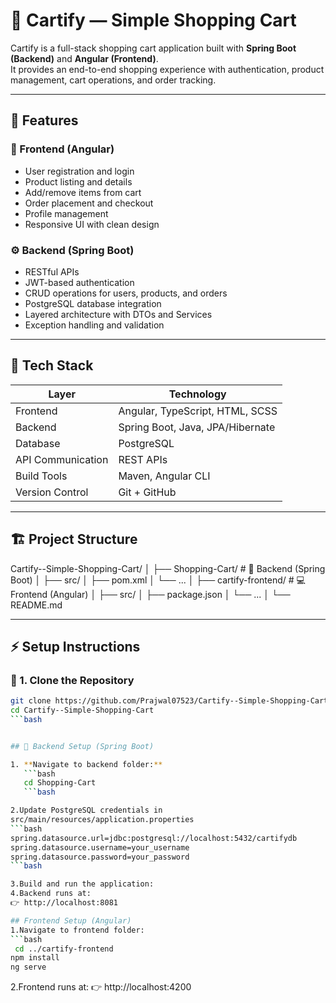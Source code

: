 # 🛒 Cartify — Simple Shopping Cart

Cartify is a full-stack shopping cart application built with **Spring Boot (Backend)** and **Angular (Frontend)**.  
It provides an end-to-end shopping experience with authentication, product management, cart operations, and order tracking.

---

## 🚀 Features

### 🧩 Frontend (Angular)
- User registration and login  
- Product listing and details  
- Add/remove items from cart  
- Order placement and checkout  
- Profile management  
- Responsive UI with clean design  

### ⚙️ Backend (Spring Boot)
- RESTful APIs  
- JWT-based authentication  
- CRUD operations for users, products, and orders  
- PostgreSQL database integration  
- Layered architecture with DTOs and Services  
- Exception handling and validation  

---

## 🧠 Tech Stack

| Layer | Technology |
|-------|-------------|
| Frontend | Angular, TypeScript, HTML, SCSS |
| Backend | Spring Boot, Java, JPA/Hibernate |
| Database | PostgreSQL |
| API Communication | REST APIs |
| Build Tools | Maven, Angular CLI |
| Version Control | Git + GitHub |

---

## 🏗️ Project Structure
Cartify--Simple-Shopping-Cart/
│
├── Shopping-Cart/ # 🧠 Backend (Spring Boot)
│ ├── src/
│ ├── pom.xml
│ └── ...
│
├── cartify-frontend/ # 💻 Frontend (Angular)
│ ├── src/
│ ├── package.json
│ └── ...
│
└── README.md


---

## ⚡ Setup Instructions

### 🧠 1. Clone the Repository
```bash
git clone https://github.com/Prajwal07523/Cartify--Simple-Shopping-Cart.git
cd Cartify--Simple-Shopping-Cart
```bash


## 🔧 Backend Setup (Spring Boot)

1. **Navigate to backend folder:**
   ```bash
   cd Shopping-Cart
   ```bash

2.Update PostgreSQL credentials in
src/main/resources/application.properties
```bash
spring.datasource.url=jdbc:postgresql://localhost:5432/cartifydb
spring.datasource.username=your_username
spring.datasource.password=your_password
```bash

3.Build and run the application:
4.Backend runs at:
👉 http://localhost:8081

## Frontend Setup (Angular)
1.Navigate to frontend folder:
```bash
 cd ../cartify-frontend
npm install
ng serve
```
2.Frontend runs at:
👉 http://localhost:4200



